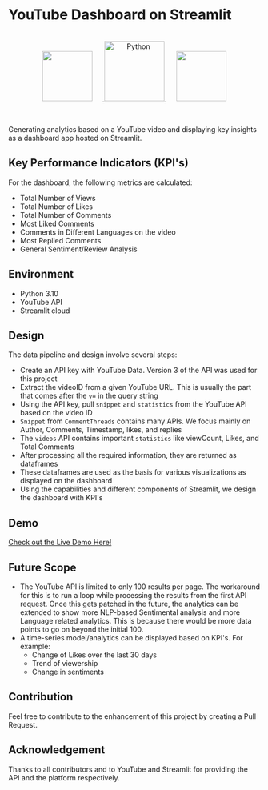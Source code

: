 # YouTube Dashboard on Streamlit

<p align="center">  
    <br>
	<a href="#">
        <img height=100 src="https://cdn.svgporn.com/logos/youtube-icon.svg" hspace=20> 
	<img src="https://raw.githubusercontent.com/Thomas-George-T/Thomas-George-T/master/assets/python.svg" alt="Python" title="Python" width ="120" />
        <img height=100 src="https://cdn.svgporn.com/logos/streamlit.svg" hspace=20> 
  	</a>	
</p>
<br>

Generating analytics based on a YouTube video and displaying key insights as a dashboard app hosted on Streamlit.

## Key Performance Indicators (KPI's)
For the dashboard, the following metrics are calculated:
- Total Number of Views
- Total Number of Likes
- Total Number of Comments
- Most Liked Comments 
- Comments in Different Languages on the video
- Most Replied Comments
- General Sentiment/Review Analysis

## Environment
- Python 3.10
- YouTube API
- Streamlit cloud

## Design
The data pipeline and design involve several steps:
- Create an API key with YouTube Data. Version 3 of the API was used for this project
- Extract the videoID from a given YouTube URL. This is usually the part that comes after the `v=` in the query string
- Using the API key, pull `snippet` and `statistics` from the YouTube API based on the video ID
- `Snippet` from `CommentThreads` contains many APIs. We focus mainly on Author, Comments, Timestamp, likes, and replies
- The `videos` API contains important `statistics` like viewCount, Likes, and Total Comments
- After processing all the required information, they are returned as dataframes
- These dataframes are used as the basis for various visualizations as displayed on the dashboard
- Using the capabilities and different components of Streamlit, we design the dashboard with KPI's

## Demo
[Check out the Live Demo Here!](https://youtube-dashboad-efthimiosvlahos-nlp-project-eqbg6nwmt2fwgjc8qu.streamlit.app/)

## Future Scope
- The YouTube API is limited to only 100 results per page. The workaround for this is to run a loop while processing the results from the first API request. Once this gets patched in the future, the analytics can be extended to show more NLP-based Sentimental analysis and more Language related analytics. This is because there would be more data points to go on beyond the initial 100.
- A time-series model/analytics can be displayed based on KPI's. For example:
  - Change of Likes over the last 30 days
  - Trend of viewership
  - Change in sentiments

## Contribution
Feel free to contribute to the enhancement of this project by creating a Pull Request.

## Acknowledgement
Thanks to all contributors and to YouTube and Streamlit for providing the API and the platform respectively.

